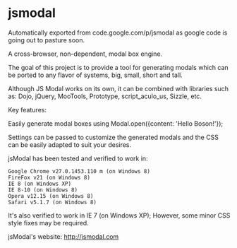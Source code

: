 # jsmodal
Automatically exported from code.google.com/p/jsmodal as google code is going out to pasture soon.

A cross-browser, non-dependent, modal box engine.

The goal of this project is to provide a tool for generating modals which can be ported to any flavor of systems, big, small, short and tall.

Although JS Modal works on its own, it can be combined with libraries such as: Dojo, jQuery, MooTools, Prototype, script_aculo_us, Sizzle, etc.

Key features:

Easily generate modal boxes using Modal.open({content: 'Hello Boson!'});

Settings can be passed to customize the generated modals and the CSS can be easily adapted to suit your desires.

jsModal has been tested and verified to work in:

    Google Chrome v27.0.1453.110 m (on Windows 8)
    FireFox v21 (on Windows 8)
    IE 8 (on Windows XP)
    IE 8-10 (on Windows 8)
    Opera v12.15 (on Windows 8)
    Safari v5.1.7 (on Windows 8) 

It's also verified to work in IE 7 (on Windows XP); However, some minor CSS style fixes may be required.

jsModal's website: http://jsmodal.com 
